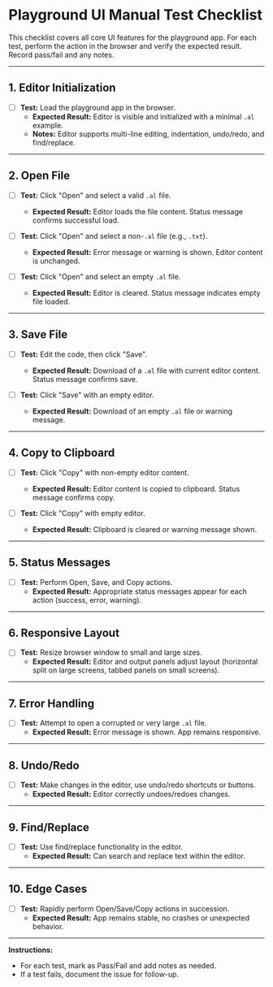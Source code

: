 # Playground UI Manual Test Checklist

This checklist covers all core UI features for the playground app. For each test, perform the action in the browser and verify the expected result. Record pass/fail and any notes.

---

## 1. Editor Initialization

- [ ] **Test:** Load the playground app in the browser.
  - **Expected Result:** Editor is visible and initialized with a minimal `.al` example.
  - **Notes:** Editor supports multi-line editing, indentation, undo/redo, and find/replace.

---

## 2. Open File

- [ ] **Test:** Click "Open" and select a valid `.al` file.
  - **Expected Result:** Editor loads the file content. Status message confirms successful load.

- [ ] **Test:** Click "Open" and select a non-`.al` file (e.g., `.txt`).
  - **Expected Result:** Error message or warning is shown. Editor content is unchanged.

- [ ] **Test:** Click "Open" and select an empty `.al` file.
  - **Expected Result:** Editor is cleared. Status message indicates empty file loaded.

---

## 3. Save File

- [ ] **Test:** Edit the code, then click "Save".
  - **Expected Result:** Download of a `.al` file with current editor content. Status message confirms save.

- [ ] **Test:** Click "Save" with an empty editor.
  - **Expected Result:** Download of an empty `.al` file or warning message.

---

## 4. Copy to Clipboard

- [ ] **Test:** Click "Copy" with non-empty editor content.
  - **Expected Result:** Editor content is copied to clipboard. Status message confirms copy.

- [ ] **Test:** Click "Copy" with empty editor.
  - **Expected Result:** Clipboard is cleared or warning message shown.

---

## 5. Status Messages

- [ ] **Test:** Perform Open, Save, and Copy actions.
  - **Expected Result:** Appropriate status messages appear for each action (success, error, warning).

---

## 6. Responsive Layout

- [ ] **Test:** Resize browser window to small and large sizes.
  - **Expected Result:** Editor and output panels adjust layout (horizontal split on large screens, tabbed panels on small screens).

---

## 7. Error Handling

- [ ] **Test:** Attempt to open a corrupted or very large `.al` file.
  - **Expected Result:** Error message is shown. App remains responsive.

---

## 8. Undo/Redo

- [ ] **Test:** Make changes in the editor, use undo/redo shortcuts or buttons.
  - **Expected Result:** Editor correctly undoes/redoes changes.

---

## 9. Find/Replace

- [ ] **Test:** Use find/replace functionality in the editor.
  - **Expected Result:** Can search and replace text within the editor.

---

## 10. Edge Cases

- [ ] **Test:** Rapidly perform Open/Save/Copy actions in succession.
  - **Expected Result:** App remains stable, no crashes or unexpected behavior.

---

**Instructions:**  
- For each test, mark as Pass/Fail and add notes as needed.
- If a test fails, document the issue for follow-up.
